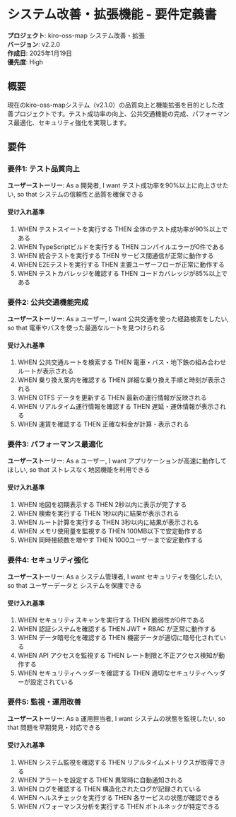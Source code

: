 # システム改善・拡張機能 - 要件定義書

**プロジェクト**: kiro-oss-map システム改善・拡張  
**バージョン**: v2.2.0  
**作成日**: 2025年1月19日  
**優先度**: High  

## 概要

現在のkiro-oss-mapシステム（v2.1.0）の品質向上と機能拡張を目的とした改善プロジェクトです。テスト成功率の向上、公共交通機能の完成、パフォーマンス最適化、セキュリティ強化を実現します。

## 要件

### 要件1: テスト品質向上

**ユーザーストーリー**: As a 開発者, I want テスト成功率を90%以上に向上させたい, so that システムの信頼性と品質を確保できる

#### 受け入れ基準

1. WHEN テストスイートを実行する THEN 全体のテスト成功率が90%以上である
2. WHEN TypeScriptビルドを実行する THEN コンパイルエラーが0件である
3. WHEN 統合テストを実行する THEN サービス間通信が正常に動作する
4. WHEN E2Eテストを実行する THEN 主要ユーザーフローが正常に動作する
5. WHEN テストカバレッジを確認する THEN コードカバレッジが85%以上である

### 要件2: 公共交通機能完成

**ユーザーストーリー**: As a ユーザー, I want 公共交通を使った経路検索をしたい, so that 電車やバスを使った最適なルートを見つけられる

#### 受け入れ基準

1. WHEN 公共交通ルートを検索する THEN 電車・バス・地下鉄の組み合わせルートが表示される
2. WHEN 乗り換え案内を確認する THEN 詳細な乗り換え手順と時刻が表示される
3. WHEN GTFS データを更新する THEN 最新の運行情報が反映される
4. WHEN リアルタイム運行情報を確認する THEN 遅延・運休情報が表示される
5. WHEN 運賃を確認する THEN 正確な料金が計算・表示される

### 要件3: パフォーマンス最適化

**ユーザーストーリー**: As a ユーザー, I want アプリケーションが高速に動作してほしい, so that ストレスなく地図機能を利用できる

#### 受け入れ基準

1. WHEN 地図を初期表示する THEN 2秒以内に表示が完了する
2. WHEN 検索を実行する THEN 1秒以内に結果が表示される
3. WHEN ルート計算を実行する THEN 3秒以内に結果が表示される
4. WHEN メモリ使用量を監視する THEN 100MB以下で安定動作する
5. WHEN 同時接続数を増やす THEN 1000ユーザーまで安定動作する

### 要件4: セキュリティ強化

**ユーザーストーリー**: As a システム管理者, I want セキュリティを強化したい, so that ユーザーデータと システムを保護できる

#### 受け入れ基準

1. WHEN セキュリティスキャンを実行する THEN 脆弱性が0件である
2. WHEN 認証システムを確認する THEN JWT + RBAC が正常に動作する
3. WHEN データ暗号化を確認する THEN 機密データが適切に暗号化されている
4. WHEN API アクセスを監視する THEN レート制限と不正アクセス検知が動作する
5. WHEN セキュリティヘッダーを確認する THEN 適切なセキュリティヘッダーが設定されている

### 要件5: 監視・運用改善

**ユーザーストーリー**: As a 運用担当者, I want システムの状態を監視したい, so that 問題を早期発見・対応できる

#### 受け入れ基準

1. WHEN システム監視を確認する THEN リアルタイムメトリクスが取得できる
2. WHEN アラートを設定する THEN 異常時に自動通知される
3. WHEN ログを確認する THEN 構造化されたログが記録されている
4. WHEN ヘルスチェックを実行する THEN 各サービスの状態が確認できる
5. WHEN パフォーマンス分析を実行する THEN ボトルネックが特定できる
